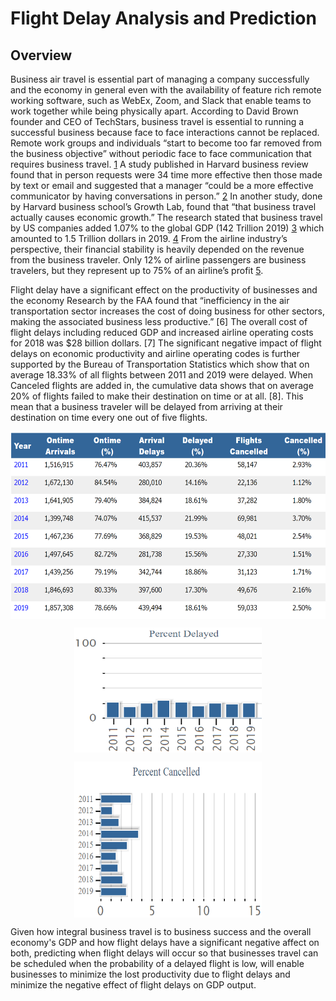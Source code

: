 # Flight Delay Analysis and Prediction

## Overview

Business air travel is essential part of managing a company successfully and the economy in general even with the availability of feature rich remote working software, such as WebEx, Zoom, and Slack that enable teams to work together while being physically apart. According to David Brown founder and CEO of  TechStars, business travel is essential to running a successful business because face to face interactions cannot be replaced. Remote work groups and individuals “start to become too far removed from the business objective” without periodic face to face communication that requires business travel. [1](https://www.inc.com/david-brown/why-travel-is-essential-to-running-a-successful-business.html) A study published in Harvard business review found that in person requests were 34 time more effective then those made by text or email and suggested that a manager “could be a more effective communicator by having conversations in person.” [2](https://hbr.org/2017/04/a-face-to-face-request-is-34-times-more-successful-than-an-email) In another study, done by Harvard business school’s Growth Lab, found that “that business travel actually causes economic growth.” The research stated that business travel by US companies added 1.07% to the global GDP (142 Trillion 2019) [3](https://www.statista.com/statistics/268750/global-gross-domestic-product-gdp/) which amounted to 1.5 Trillion dollars in 2019. [4](https://www.statista.com/statistics/268750/global-gross-domestic-product-gdp/) From the airline industry’s perspective, their financial stability is heavily depended on the revenue from the business traveler. Only 12% of airline passengers are business travelers, but they represent up to 75% of an airline’s profit [5](https://www.investopedia.com/ask/answers/041315/how-much-revenue-airline-industry-comes-business-travelers-compared-leisure-travelers.asp).


Flight delay have a significant effect on the productivity of businesses and the economy Research by the FAA found that “inefficiency in the air transportation sector increases the cost of doing business for other sectors, making the associated business less productive.” [6] The overall cost of flight delays including reduced GDP and increased airline operating costs for 2018 was $28 billion dollars. [7] The significant negative impact of flight delays on economic productivity and airline operating codes is further supported by the Bureau of Transportation Statistics which show that on average 18.33% of all flights between 2011 and 2019 were delayed. When Canceled flights are added in, the cumulative data shows that on average 20% of flights failed to make their destination on time or at all. [8]. This mean that a business traveler will be delayed from arriving at their destination on time every one out of five flights.

<p align="center">
  <img align="center" src="https://github.com/Duegan24/Final_Project/blob/deans_branch/data_charts_tables/flight_delayed_canceled_table.png" title="Flight Delay Canceled Data Table" alt="Flight Delay Canceled Data Table" height="300" width="600">
</p>

<p align="center">
  <img align="center" src="https://github.com/Duegan24/Final_Project/blob/deans_branch/data_charts_tables/flight_delay_percent_plot.png" title="Flight Delay Bar Chart" alt="Flight Delay Bar Chart" height="200" width="300">
</p>

<p align="center">
  <img align="center" src="https://github.com/Duegan24/Final_Project/blob/deans_branch/data_charts_tables/flight_canceled_percent_plot.png" title="Flight Cenceled Bar Chart" alt="Flight Canceled Bar Chart" height="250" width="300">
</p>

Given how integral business travel is to business success and the overall economy's GDP and how flight delays have a significant negative affect on both, predicting when  flight delays will occur so that businesses travel can be scheduled when the probability of a delayed flight is low, will enable businesses to minimize the lost productivity due to flight delays and minimize the negative effect of flight delays on GDP output.


